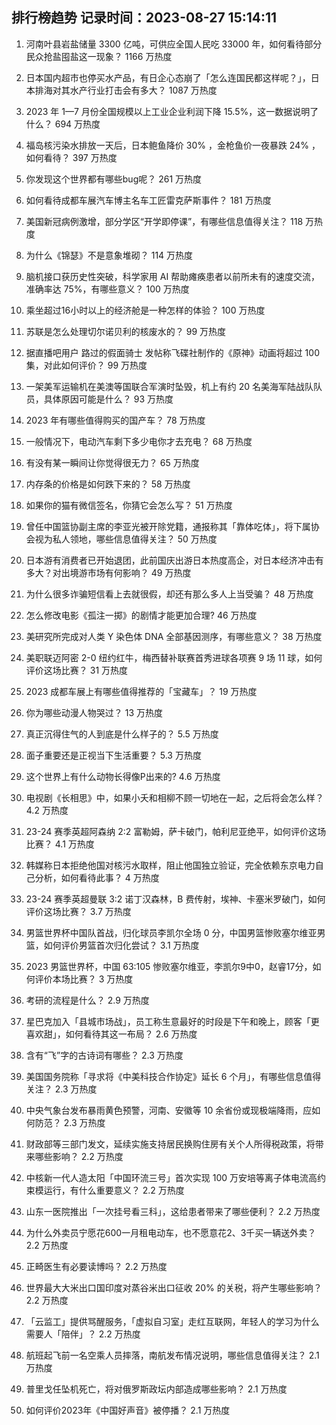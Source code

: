 
## 排行榜趋势 记录时间：2023-08-27 15:14:11
  
  1. 河南叶县岩盐储量 3300 亿吨，可供应全国人民吃 33000 年，如何看待部分民众抢盐囤盐这一现象？ 1166 万热度
    
  2. 日本国内超市也停买水产品，有日企心态崩了「怎么连国民都这样呢？」，日本排海对其水产行业打击会有多大？ 1087 万热度
    
  3. 2023 年 1—7 月份全国规模以上工业企业利润下降 15.5%，这一数据说明了什么？ 694 万热度
    
  4. 福岛核污染水排放一天后，日本鲍鱼降价 30% ，金枪鱼价一夜暴跌 24% ，如何看待？ 397 万热度
    
  5. 你发现这个世界都有哪些bug呢？ 261 万热度
    
  6. 如何看待成都车展汽车博主名车工匠雷克萨斯事件？ 181 万热度
    
  7. 美国新冠病例激增，部分学区“开学即停课”，有哪些信息值得关注？ 118 万热度
    
  8. 为什么《锦瑟》不是意象堆砌？ 114 万热度
    
  9. 脑机接口获历史性突破，科学家用 AI 帮助瘫痪患者以前所未有的速度交流，准确率达 75%，有哪些意义？ 100 万热度
    
  10. 乘坐超过16小时以上的经济舱是一种怎样的体验？ 100 万热度
    
  11. 苏联是怎么处理切尔诺贝利的核废水的？ 99 万热度
    
  12. 据直播吧用户 路过的假面骑士 发帖称飞碟社制作的《原神》动画将超过 100 集，对此如何评价？ 99 万热度
    
  13. 一架美军运输机在美澳等国联合军演时坠毁，机上有约  20 名美海军陆战队队员，具体原因可能是什么？ 93 万热度
    
  14. 2023 年有哪些值得购买的国产车？ 78 万热度
    
  15. 一般情况下，电动汽车剩下多少电你才去充电？ 68 万热度
    
  16. 有没有某一瞬间让你觉得很无力？ 65 万热度
    
  17. 内存条的价格是如何跌下来的？ 58 万热度
    
  18. 如果你的猫有微信签名，你猜它会怎么写？ 51 万热度
    
  19. 曾任中国篮协副主席的李亚光被开除党籍，通报称其「靠体吃体」，将下属协会视为私人领地，哪些信息值得关注？ 50 万热度
    
  20. 日本游有消费者已开始退团，此前国庆出游日本热度高企，对日本经济冲击有多大？对出境游市场有何影响？ 49 万热度
    
  21. 为什么很多诈骗短信看上去就很假，却还有那么多人上当受骗？ 48 万热度
    
  22. 怎么修改电影《孤注一掷》的剧情才能更加合理? 46 万热度
    
  23. 美研究所完成对人类 Y 染色体 DNA 全部基因测序，有哪些意义？ 38 万热度
    
  24. 美职联迈阿密 2-0 纽约红牛，梅西替补联赛首秀进球各项赛 9 场 11 球，如何评价这场比赛？ 31 万热度
    
  25. 2023 成都车展上有哪些值得推荐的「宝藏车」？ 19 万热度
    
  26. 你为哪些动漫人物哭过？ 13 万热度
    
  27. 真正沉得住气的人到底是什么样子的？ 5.5 万热度
    
  28. 面子重要还是正视当下生活重要？ 5.3 万热度
    
  29. 这个世界上有什么动物长得像P出来的? 4.6 万热度
    
  30. 电视剧《长相思》中，如果小夭和相柳不顾一切地在一起，之后将会怎么样？ 4.2 万热度
    
  31. 23-24 赛季英超阿森纳 2:2 富勒姆，萨卡破门，帕利尼亚绝平，如何评价这场比赛？ 4.1 万热度
    
  32. 韩媒称日本拒绝他国对核污水取样，阻止他国独立验证，完全依赖东京电力自己分析，如何看待此事？ 4 万热度
    
  33. 23-24 赛季英超曼联 3:2 诺丁汉森林，B 费传射，埃神、卡塞米罗破门，如何评价这场比赛？ 3.7 万热度
    
  34. 男篮世界杯中国队首战，归化球员李凯尔全场 0 分，中国男篮惨败塞尔维亚男篮，如何评价男篮首次归化尝试？ 3.1 万热度
    
  35. 2023 男篮世界杯，中国 63:105 惨败塞尔维亚，李凯尔9中0，赵睿17分，如何评价本场比赛？ 3 万热度
    
  36. 考研的流程是什么？ 2.9 万热度
    
  37. 星巴克加入「县城市场战」，员工称生意最好的时段是下午和晚上，顾客「更喜欢甜」，如何看待其这一布局？ 2.6 万热度
    
  38. 含有“飞”字的古诗词有哪些？ 2.3 万热度
    
  39. 美国国务院称「寻求将《中美科技合作协定》延长 6 个月」，有哪些信息值得关注？ 2.3 万热度
    
  40. 中央气象台发布暴雨黄色预警，河南、安徽等 10 余省份或现极端降雨，应如何防范？ 2.3 万热度
    
  41. 财政部等三部门发文，延续实施支持居民换购住房有关个人所得税政策，将带来哪些影响？ 2.2 万热度
    
  42. 中核新一代人造太阳「中国环流三号」首次实现 100 万安培等离子体电流高约束模运行，有什么重要意义？ 2.2 万热度
    
  43. 山东一医院推出「一次挂号看三科」，这给患者带来了哪些便利？ 2.2 万热度
    
  44. 为什么外卖员宁愿花600一月租电动车，也不愿意花2、3千买一辆送外卖？ 2.2 万热度
    
  45. 正畸医生有必要读博吗？ 2.2 万热度
    
  46. 世界最大大米出口国印度对蒸谷米出口征收 20% 的关税，将产生哪些影响？ 2.2 万热度
    
  47. 「云监工」提供骂醒服务，「虚拟自习室」走红互联网，年轻人的学习为什么需要人「陪伴」？ 2.2 万热度
    
  48. 航班起飞前一名空乘人员摔落，南航发布情况说明，哪些信息值得关注？ 2.1 万热度
    
  49. 普里戈任坠机死亡，将对俄罗斯政坛内部造成哪些影响？ 2.1 万热度
    
  50. 如何评价2023年《中国好声音》被停播？ 2.1 万热度
    